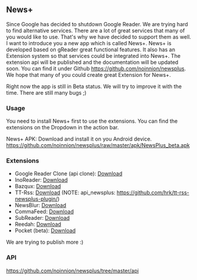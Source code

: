News+
-----------
Since Google has decided to shutdown Google Reader. We are trying hard to find alternative services. There are a lot of great services that many of you would like to use. That's why we have decided to support them as well. I want to introduce you a new app which is called News+. News+ is developed based on gReader great functional features. It also has an Extension system so that services could be integrated into News+. The extension api will be published and the documentation will be updated soon. You can find it under Github https://github.com/noinnion/newsplus. We hope that many of you could create great Extension for News+. 

Right now the app is still in Beta status. We will try to improve it with the time. There are still many bugs ;)

### Usage

You need to install News+ first to use the extensions. You can find the extensions on the Dropdown in the action bar.

News+ APK: Download and install it on you Android device.
https://github.com/noinnion/newsplus/raw/master/apk/NewsPlus_beta.apk

### Extensions

* Google Reader Clone (api clone): [Download](https://github.com/noinnion/newsplus/raw/master/apk/GoogleReaderClone_beta.apk)
* InoReader: [Download](https://github.com/noinnion/newsplus/raw/master/apk/GoogleReaderClone_beta.apk)
* Bazqux: [Download](https://github.com/noinnion/newsplus/raw/master/apk/BazquxExtension_beta.apk)
* TT-Rss: [Download](https://github.com/noinnion/newsplus/raw/master/apk/TtRssExtension_beta.apk) (NOTE: api_newsplus: https://github.com/hrk/tt-rss-newsplus-plugin/)
* NewsBlur: [Download](https://play.google.com/store/apps/details?id=com.asafge.newsblurplus)
* CommaFeed: [Download](https://github.com/Athou/commafeed-newsplus)
* SubReader: [Download](http://subreader.com/static/files/SubReaderExtension.apk)
* Reedah: [Download](http://www.reedah.com/ReedahExtension.apk)
* Pocket (beta): [Download](https://play.google.com/store/apps/details?id=com.asafge.pocketplus)

We are trying to publish more :)

### API
https://github.com/noinnion/newsplus/tree/master/api
